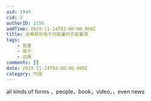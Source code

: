 ```yaml
---
aid: 1949
cid: 2
authorID: 2156
addTime: 2019-11-24T03:00:00.000Z
title: 远离那些吸干你能量的负能量源
tags:
    - 能量
    - 吸干
    - 远离
comments: []
date: 2019-11-24T03:00:00.000Z
category: 时政
---
```


all kinds of forms ，people，book，video，，even news

